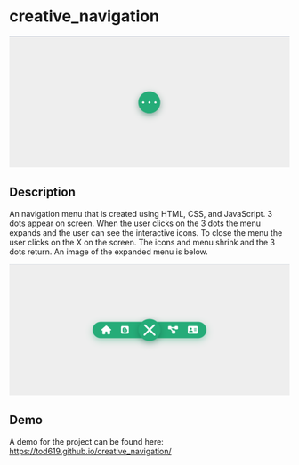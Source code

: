 # creative_navigation
![Screenshot 1](Screenshot1.png)

## Description
An navigation menu that is created using HTML, CSS, and JavaScript.  3 dots appear on screen.  When the user clicks on the 3 dots the menu expands and the user can see the interactive icons. To close the menu the user clicks on the X on the screen. The icons and menu shrink and the 3 dots return. An image of the expanded menu is below.

![Screenshot 2](Screenshot2.png)

## Demo
A demo for the project can be found here: https://tod619.github.io/creative_navigation/

